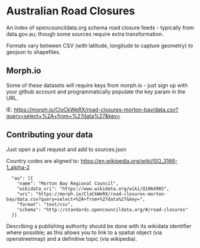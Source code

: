 # Australian Road Closures
An index of opencouncildata.org schema road closure feeds - typically from data.gov.au; though some sources require extra transformation.

Formats vary between CSV (with latitude, longitude to capture geometry) to geojson to shapefiles.


## Morph.io
Some of these datasets will require keys from morph.io - just sign up with your github account and programmatically populate the key param in the URL.

IE:
https://morph.io/CloCkWeRX/road-closures-morton-bay/data.csv?query=select+%2A+from+%27data%27&key=

## Contributing your data
Just open a pull request and add to sources.json

Country codes are aligned to: https://en.wikipedia.org/wiki/ISO_3166-1_alpha-2

```
  "au": [{
    "name": "Morton Bay Regional Council",
    "wikidata_uri": "https://www.wikidata.org/wiki/Q1064985",
    "uri": "https://morph.io/CloCkWeRX/road-closures-morton-bay/data.csv?query=select+%2A+from+%27data%27&key=",
    "format": "text/csv",
    "schema": "http://standards.opencouncildata.org/#/road-closures"
  }]
```

Describing a publishing authority should be done with its wikidata identifier where possible; as this allows you to link to a spatial object (via openstreetmap) and a definitive topic (via wikipedia).



